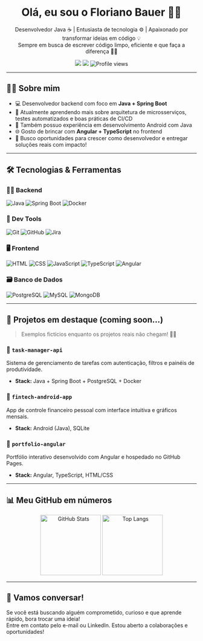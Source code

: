<h1 align="center">Olá, eu sou o Floriano Bauer 👨‍💻</h1>

<p align="center">
  Desenvolvedor Java ☕ | Entusiasta de tecnologia ⚙️ | Apaixonado por transformar ideias em código 💡<br>
  Sempre em busca de escrever código limpo, eficiente e que faça a diferença 🧠🚀
</p>

<p align="center">
  <a href="mailto:seuemail@email.com"><img src="https://img.shields.io/badge/Email-D14836?style=for-the-badge&logo=gmail&logoColor=white"/></a>
  <a href="https://www.linkedin.com/in/floriano-bauer/" target="_blank"><img src="https://img.shields.io/badge/LinkedIn-0077B5?style=for-the-badge&logo=linkedin&logoColor=white"/></a>
  <img src="https://komarev.com/ghpvc/?username=devb4u3r&style=for-the-badge" alt="Profile views" />
</p>

---

## 👨‍💼 Sobre mim

- 💻 Desenvolvedor backend com foco em **Java + Spring Boot**
- 🌱 Atualmente aprendendo mais sobre arquitetura de microsserviços, testes automatizados e boas práticas de CI/CD
- 📱 Também possuo experiência em desenvolvimento Android com Java
- 🌐 Gosto de brincar com **Angular + TypeScript** no frontend
- 🎯 Busco oportunidades para crescer como desenvolvedor e entregar soluções reais com impacto!

---

## 🛠️ Tecnologias & Ferramentas

### 👨‍🔧 Backend
![Java](https://img.shields.io/badge/Java-ED8B00?style=flat-square&logo=java&logoColor=white)
![Spring Boot](https://img.shields.io/badge/Spring%20Boot-6DB33F?style=flat-square&logo=spring-boot&logoColor=white)
![Docker](https://img.shields.io/badge/Docker-2496ED?style=flat-square&logo=docker&logoColor=white)

### 🧰 Dev Tools
![Git](https://img.shields.io/badge/Git-F05032?style=flat-square&logo=git&logoColor=white)
![GitHub](https://img.shields.io/badge/GitHub-181717?style=flat-square&logo=github&logoColor=white)
![Jira](https://img.shields.io/badge/Jira-0052CC?style=flat-square&logo=jira&logoColor=white)

### 🖥️ Frontend
![HTML](https://img.shields.io/badge/HTML5-E34F26?style=flat-square&logo=html5&logoColor=white)
![CSS](https://img.shields.io/badge/CSS3-1572B6?style=flat-square&logo=css3&logoColor=white)
![JavaScript](https://img.shields.io/badge/JavaScript-F7DF1E?style=flat-square&logo=javascript&logoColor=black)
![TypeScript](https://img.shields.io/badge/TypeScript-3178C6?style=flat-square&logo=typescript&logoColor=white)
![Angular](https://img.shields.io/badge/Angular-DD0031?style=flat-square&logo=angular&logoColor=white)

### 🗃️ Banco de Dados
![PostgreSQL](https://img.shields.io/badge/PostgreSQL-4169E1?style=flat-square&logo=postgresql&logoColor=white)
![MySQL](https://img.shields.io/badge/MySQL-4479A1?style=flat-square&logo=mysql&logoColor=white)
![MongoDB](https://img.shields.io/badge/MongoDB-4EA94B?style=flat-square&logo=mongodb&logoColor=white)

---

## 🌟 Projetos em destaque (coming soon...)

> Exemplos fictícios enquanto os projetos reais não chegam! 👷‍♂️

### 📝 `task-manager-api`
Sistema de gerenciamento de tarefas com autenticação, filtros e painéis de produtividade.
- **Stack:** Java + Spring Boot + PostgreSQL + Docker

### 📱 `fintech-android-app`
App de controle financeiro pessoal com interface intuitiva e gráficos mensais.
- **Stack:** Android (Java), SQLite

### 💼 `portfolio-angular`
Portfólio interativo desenvolvido com Angular e hospedado no GitHub Pages.
- **Stack:** Angular, TypeScript, HTML/CSS

---

## 📊 Meu GitHub em números

<p align="center">
  <img src="https://github-readme-stats.vercel.app/api?username=devb4u3r&show_icons=true&theme=tokyonight&hide_border=true" alt="GitHub Stats" height="160"/>
  <img src="https://github-readme-stats.vercel.app/api/top-langs/?username=devb4u3r&layout=compact&theme=tokyonight&hide_border=true" alt="Top Langs" height="160"/>
</p>

---

## 💬 Vamos conversar!

Se você está buscando alguém comprometido, curioso e que aprende rápido, bora trocar uma ideia!  
Entre em contato pelo e-mail ou LinkedIn. Estou aberto a colaborações e oportunidades!
